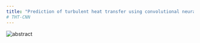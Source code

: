 ```yaml
---
title: "Prediction of turbulent heat transfer using convolutional neural networks"
# THT-CNN
---
```

![abstract](./abstract.jpeg)
